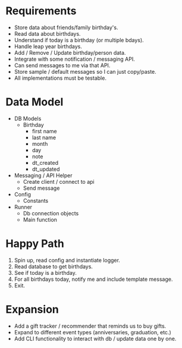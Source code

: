 # Requirements

 * Store data about friends/family birthday's.
 * Read data about birthdays.
 * Understand if today is a birthday (or multiple bdays).
 * Handle leap year birthdays.
 * Add / Remove / Update birthday/person data.
 * Integrate with some notification / messaging API.
 * Can send messages to me via that API.
 * Store sample / default messages so I can just copy/paste.
 * All implementations must be testable.

# Data Model

 * DB Models
    * Birthday
        * first name
        * last name
        * month
        * day
        * note
        * dt_created
        * dt_updated
 * Messaging / API Helper
    * Create client / connect to api
    * Send message
 * Config
    * Constants
 * Runner
    * Db connection objects
    * Main function

# Happy Path

 1. Spin up, read config and instantiate logger.
 2. Read database to get birthdays.
 3. See if today is a birthday.
 4. For all birthdays today, notify me and include template message.
 5. Exit.

# Expansion

 * Add a gift tracker / recommender that reminds us to buy gifts.
 * Expand to different event types (anniversaries, graduation, etc.)
 * Add CLI functionality to interact with db / update data one by one.
